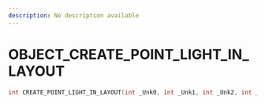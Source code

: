 ```yaml
---
description: No description available 
---
```


# OBJECT\_CREATE_POINT_LIGHT_IN_LAYOUT

```cpp
int CREATE_POINT_LIGHT_IN_LAYOUT(int _Unk0, int _Unk1, int _Unk2, int _Unk3, int _Unk4, int _Unk5, int _Unk6, int _Unk7, int _Unk8);
```